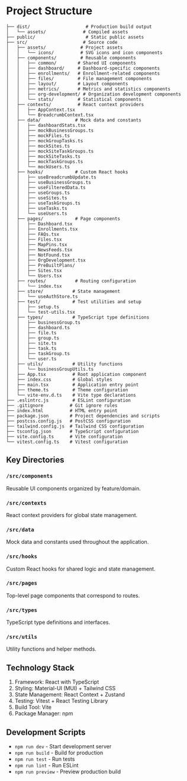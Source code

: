 # Project Structure

```
├── dist/                     # Production build output
│   └── assets/              # Compiled assets
├── public/                   # Static public assets
├── src/                     # Source code
│   ├── assets/             # Project assets
│   │   └── icons/          # SVG icons and icon components
│   ├── components/         # Reusable components
│   │   ├── common/        # Shared UI components
│   │   ├── dashboard/     # Dashboard-specific components
│   │   ├── enrollments/   # Enrollment-related components
│   │   ├── files/         # File management components
│   │   ├── layout/        # Layout components
│   │   ├── metrics/       # Metrics and statistics components
│   │   ├── org-development/ # Organization development components
│   │   └── stats/         # Statistical components
│   ├── contexts/          # React context providers
│   │   ├── AppContext.tsx
│   │   └── BreadcrumbContext.tsx
│   ├── data/             # Mock data and constants
│   │   ├── dashboardStats.tsx
│   │   ├── mockBusinessGroups.ts
│   │   ├── mockFiles.ts
│   │   ├── mockGroupTasks.ts
│   │   ├── mockSites.ts
│   │   ├── mockSiteTaskGroups.ts
│   │   ├── mockSiteTasks.ts
│   │   ├── mockTaskGroups.ts
│   │   └── mockUsers.ts
│   ├── hooks/            # Custom React hooks
│   │   ├── useBreadcrumbUpdate.ts
│   │   ├── useBusinessGroups.ts
│   │   ├── useFilteredData.ts
│   │   ├── useGroups.ts
│   │   ├── useSites.ts
│   │   ├── useTaskGroups.ts
│   │   ├── useTasks.ts
│   │   └── useUsers.ts
│   ├── pages/            # Page components
│   │   ├── Dashboard.tsx
│   │   ├── Enrollments.tsx
│   │   ├── FAQs.tsx
│   │   ├── Files.tsx
│   │   ├── MapPins.tsx
│   │   ├── NewsFeeds.tsx
│   │   ├── NotFound.tsx
│   │   ├── OrgDevelopment.tsx
│   │   ├── PreBuiltPlans/
│   │   ├── Sites.tsx
│   │   └── Users.tsx
│   ├── routes/           # Routing configuration
│   │   └── index.tsx
│   ├── store/           # State management
│   │   └── useAuthStore.ts
│   ├── test/            # Test utilities and setup
│   │   ├── setup.ts
│   │   └── test-utils.tsx
│   ├── types/           # TypeScript type definitions
│   │   ├── businessGroup.ts
│   │   ├── dashboard.ts
│   │   ├── file.ts
│   │   ├── group.ts
│   │   ├── site.ts
│   │   ├── task.ts
│   │   ├── taskGroup.ts
│   │   └── user.ts
│   ├── utils/           # Utility functions
│   │   └── businessGroupUtils.ts
│   ├── App.tsx          # Root application component
│   ├── index.css        # Global styles
│   ├── main.tsx         # Application entry point
│   ├── theme.ts         # Theme configuration
│   └── vite-env.d.ts    # Vite type declarations
├── .eslintrc.js         # ESLint configuration
├── .gitignore          # Git ignore rules
├── index.html          # HTML entry point
├── package.json        # Project dependencies and scripts
├── postcss.config.js   # PostCSS configuration
├── tailwind.config.js  # Tailwind CSS configuration
├── tsconfig.json       # TypeScript configuration
├── vite.config.ts      # Vite configuration
└── vitest.config.ts    # Vitest configuration
```

## Key Directories

### `/src/components`
Reusable UI components organized by feature/domain.

### `/src/contexts`
React context providers for global state management.

### `/src/data`
Mock data and constants used throughout the application.

### `/src/hooks`
Custom React hooks for shared logic and state management.

### `/src/pages`
Top-level page components that correspond to routes.

### `/src/types`
TypeScript type definitions and interfaces.

### `/src/utils`
Utility functions and helper methods.

## Technology Stack

1. Framework: React with TypeScript
2. Styling: Material-UI (MUI) + Tailwind CSS
3. State Management: React Context + Zustand
4. Testing: Vitest + React Testing Library
5. Build Tool: Vite
6. Package Manager: npm

## Development Scripts

- `npm run dev` - Start development server
- `npm run build` - Build for production
- `npm run test` - Run tests
- `npm run lint` - Run ESLint
- `npm run preview` - Preview production build